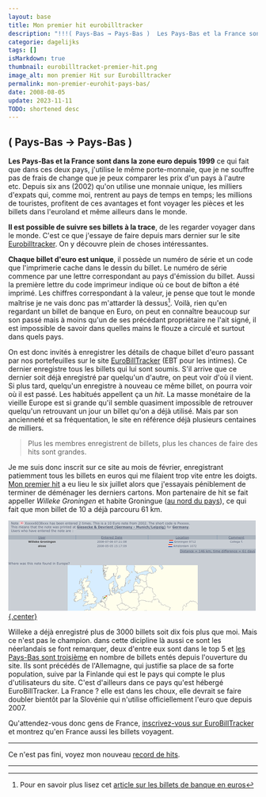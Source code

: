 ```yaml
---
layout: base
title: Mon premier hit eurobilltracker
description: "!!!( Pays-Bas → Pays-Bas )  Les Pays-Bas et la France sont dans la zone euro depuis 1999 ce qui fait que dans ces deux pays, j'utilise le même porte-monnai"
categorie: dagelijks
tags: []
isMarkdown: true
thumbnail: eurobilltracket-premier-hit.png
image_alt: mon premier Hit sur Eurobilltracker
permalink: mon-premier-eurohit-pays-bas/
date: 2008-08-05
update: 2023-11-11
TODO: shortened desc
---
```


## ( Pays-Bas → Pays-Bas )
**Les Pays-Bas et la France sont dans la zone euro depuis 1999** ce qui fait que dans ces deux pays, j'utilise le même porte-monnaie, que je ne souffre pas de frais de change que je peux comparer les prix d'un pays à l'autre etc. Depuis six ans (2002) qu'on utilise une monnaie unique, les milliers d'expats qui, comme moi, rentrent au pays de temps en temps; les millions de touristes, profitent de ces avantages et font voyager les pièces et les billets dans l'euroland et même ailleurs dans le monde.

**Il est possible de suivre ses billets à la trace**, de les regarder voyager dans le monde. C'est ce que j'essaye de faire depuis mars dernier sur le site [Eurobilltracker](http://www.eurobilltracker.eu/?referer=31378). On y découvre plein de choses intéressantes.

**Chaque billet d'euro est unique**, il possède un numéro de série et un code que l'imprimerie cache dans le dessin du billet. Le numéro de série commence par une lettre correspondant au pays d'émission du billet. Aussi la première lettre du code imprimeur indique où ce bout de bifton a été imprimé. Les chiffres correspondant à la valeur, je pense que tout le monde maîtrise je ne vais donc pas m'attarder là dessus[^1]. Voilà, rien qu'en regardant un billet de banque en Euro, on peut en connaître beaucoup sur son passé mais à moins qu'un de ses précédant propriétaire ne l'ait signé, il est impossible de savoir dans quelles mains le flouze a circulé et surtout dans quels pays.

On est donc invités à enregistrer les détails de chaque billet d'euro passant par nos portefeuilles sur le site [EuroBillTracker](http://www.eurobilltracker.eu/?referer=31378) (EBT pour les intimes). Ce dernier enregistre tous les billets qui lui sont soumis. S'il arrive que ce dernier soit déjà enregistré par quelqu'un d'autre, on peut voir d'où il vient. Si plus tard, quelqu'un enregistre à nouveau ce même billet, on pourra voir où il est passé. Les habitués appellent ça un *hit*. La masse monétaire de la vieille Europe est si grande qu'il semble quasiment impossible de retrouver quelqu'un retrouvant un jour un billet qu'on a déjà utilisé. Mais par son ancienneté et sa fréquentation, le site en référence déjà plusieurs centaines de milliers. 

> Plus les membres enregistrent de billets, plus les chances de faire des hits sont grandes.

Je me suis donc inscrit sur ce site au mois de février, enregistrant patiemment tous les billets en euros qui me filaient trop vite entre les doigts. [Mon premier hit](http://fr.eurobilltracker.eu/notes/?id=46050399&referer=31378) a eu lieu le six juillet alors que j'essayais péniblement de terminer de déménager les derniers cartons. Mon partenaire de hit se fait appeller *Willeke Groningen* et habite Groningue ([au nord du pays](/les-provinces-des-pays-bas)), ce qui fait que mon billet de 10 a déjà parcouru 61 km.

[![mon premier Hit sur Eurobilltracker](eurobilltracket-premier-hit.png){.center}](http://en.eurobilltracker.eu/notes/?id=46050399&referer=31378)

Willeke a déjà enregistré plus de 3000 billets soit dix fois plus que moi. Mais ce n'est pas le champion. dans cette dicipline là aussi ce sont les néerlandais se font remarquer, deux d'entre eux sont dans le top 5 et [les Pays-Bas sont troisième](http://fr.eurobilltracker.eu/rankings/?command=262144&tab=11&c=0&nocookie=1&timestats=7&referer=31378) en nombre de billets entés depuis l'ouverture du site. Ils sont précédés de l'Allemagne, qui justifie sa place de sa forte population, suive par la Finlande qui est le pays qui compte le plus d'utilisateurs du site. C'est d'ailleurs dans ce pays qu'est hébergé EuroBillTracker. La France ? elle est dans les choux, elle devrait se faire doubler bientôt par la Slovénie qui n'utilise officiellement l'euro que depuis 2007.

Qu'attendez-vous donc gens de France, [inscrivez-vous sur EuroBillTracker](http://fr.eurobilltracker.eu/signup/?referer=31378) et montrez qu'en France aussi les billets voyagent.

--- 

Ce n'est pas fini, voyez mon nouveau [record de hits](/euros-records-de-hits).

---
[^1]: Pour en savoir plus lisez cet [article sur les billets de banque en euros](http://fr.wikipedia.org/wiki/Billets_de_banque_en_euro)